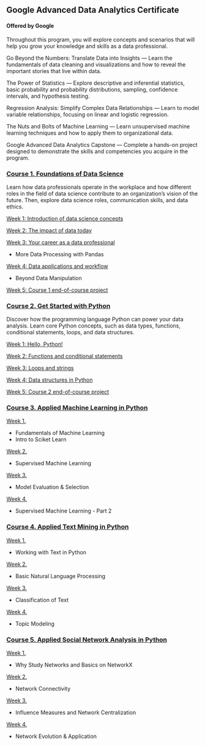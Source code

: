 ## Google Advanced Data Analytics Certificate
#### Offered by Google
Throughout this program, you will explore concepts and scenarios that will help you grow your knowledge and skills as a data professional.


Go Beyond the Numbers: Translate Data into Insights — Learn the fundamentals of data cleaning and visualizations and how to reveal the important stories that live within data.

The Power of Statistics — Explore descriptive and inferential statistics, basic probability and probability distributions, sampling, confidence intervals, and hypothesis testing.

Regression Analysis: Simplify Complex Data Relationships — Learn to model variable relationships, focusing on linear and logistic regression.

The Nuts and Bolts of Machine Learning — Learn unsupervised machine learning techniques and how to apply them to organizational data. 

Google Advanced Data Analytics Capstone — Complete a hands-on project designed to demonstrate the skills and competencies you acquire in the program. 


### [Course 1. Foundations of Data Science ](https://github.com/kh4vv/Coursera/tree/origin/Google_DataScience/Course1)
Learn how data professionals operate in the workplace and how different roles in the field of data science contribute to an organization’s vision of the future. Then, explore data science roles, communication skills, and data ethics.

[Week 1: Introduction of data science concepts](https://github.com/kh4vv/Coursera/tree/origin/Google_DataScience/Course1/week1) 

[Week 2: The impact of data today](https://github.com/kh4vv/Coursera/tree/origin/Google_DataScience/Course1/week2)

[Week 3: Your career as a data professional](https://github.com/kh4vv/Coursera/tree/origin/Google_DataScience/course1/week3)
- More Data Processing with Pandas

[Week 4: Data applications and workflow](https://github.com/kh4vv/Coursera/tree/origin/Google_DataScience/course1/week4)
- Beyond Data Manipulation

[Week 5: Course 1 end-of-course project](https://github.com/kh4vv/Coursera/tree/origin/Google_DataScience/course1/week5)




### [Course 2. Get Started with Python](https://github.com/kh4vv/Coursera/tree/origin/Google_DataScience/Course2)
Discover how the programming language Python can power your data analysis. Learn core Python concepts, such as data types, functions, conditional statements, loops, and data structures.

[Week 1: Hello, Python! ](https://github.com/kh4vv/Coursera/tree/origin/Google_DataScience/Course2/week1) 

[Week 2: Functions and conditional statements](https://github.com/kh4vv/Coursera/tree/origin/Google_DataScience/Course2/week2)

[Week 3: Loops and strings](https://github.com/kh4vv/Coursera/tree/origin/Google_DataScience/course2/week3)

[Week 4: Data structures in Python](https://github.com/kh4vv/Coursera/tree/origin/Google_DataScience/course2/week4)

[Week 5: Course 2 end-of-course project](https://github.com/kh4vv/Coursera/tree/origin/Google_DataScience/course2/week5)


### [Course 3. Applied Machine Learning in Python](https://github.com/kh4vv/Coursera/tree/origin/UMich_DataScience/course3)
[Week 1.](https://github.com/kh4vv/Coursera/tree/origin/UMich_DataScience/course3/week1) 
- Fundamentals of Machine Learning 
- Intro to Sciket Learn

[Week 2.](https://github.com/kh4vv/Coursera/tree/origin/UMich_DataScience/course3/week2)
- Supervised Machine Learning

[Week 3.](https://github.com/kh4vv/Coursera/tree/origin/UMich_DataScience/course3/week3)
- Model Evaluation & Selection

[Week 4.](https://github.com/kh4vv/Coursera/tree/origin/UMich_DataScience/course3/week4)
-  Supervised Machine Learning - Part 2

### [Course 4. Applied Text Mining in Python](https://github.com/kh4vv/Coursera/tree/origin/UMich_DataScience/course4)
[Week 1.](https://github.com/kh4vv/Coursera/tree/origin/UMich_DataScience/course4/week1) 
- Working with Text in Python 

[Week 2.](https://github.com/kh4vv/Coursera/tree/origin/UMich_DataScience/course4/week2)
- Basic Natural Language Processing

[Week 3.](https://github.com/kh4vv/Coursera/tree/origin/UMich_DataScience/course4/week3)
- Classification of Text

[Week 4.](https://github.com/kh4vv/Coursera/tree/origin/UMich_DataScience/course4/week4)
-  Topic Modeling

### [Course 5. Applied Social Network Analysis in Python](https://github.com/kh4vv/Coursera/tree/origin/UMich_DataScience/course5)
[Week 1.](https://github.com/kh4vv/Coursera/tree/origin/UMich_DataScience/course5/week1) 
- Why Study Networks and Basics on NetworkX 

[Week 2.](https://github.com/kh4vv/Coursera/tree/origin/UMich_DataScience/course5/week2)
- Network Connectivity

[Week 3.](https://github.com/kh4vv/Coursera/tree/origin/UMich_DataScience/course5/week3)
- Influence Measures and Network Centralization

[Week 4.](https://github.com/kh4vv/Coursera/tree/origin/UMich_DataScience/course5/week4)
- Network Evolution & Application

